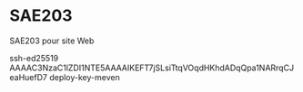 <h1>SAE203</h1> 
SAE203 pour site Web <br>

ssh-ed25519 AAAAC3NzaC1lZDI1NTE5AAAAIKEFT7jSLsiTtqVOqdHKhdADqQpa1NARrqCJeaHuefD7 deploy-key-meven
